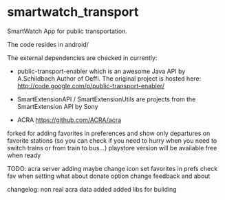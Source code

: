 smartwatch_transport
====================

SmartWatch App for public transportation.

The code resides in android/

The external dependencies are checked in currently:

- public-transport-enabler which is an awesome Java API by A.Schildbach Author of Oeffi. The original project is hosted here: http://code.google.com/p/public-transport-enabler/

- SmartExtensionAPI / SmartExtensionUtils are projects from the SmartExtension API by Sony

- ACRA https://github.com/ACRA/acra

forked for adding favorites in preferences and show only departures on favorite stations (so you can check if you need to hurry when you need to switch trains or from train to bus...)
playstore version will be available free when ready

TODO:
acra server adding
maybe change icon
set favorites in prefs
check fav when setting
what about donate option
change feedback and about

changelog:
non real acra data added
added libs for building

